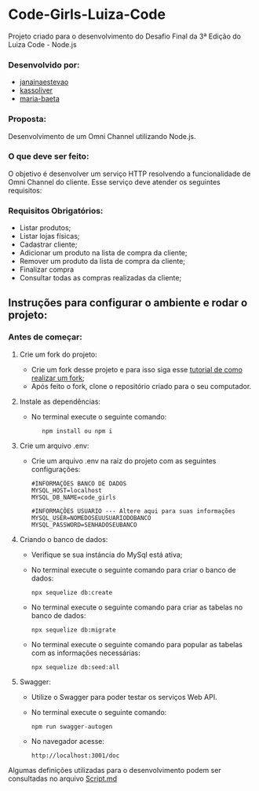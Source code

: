 # Code-Girls-Luiza-Code
 Projeto criado para o desenvolvimento do Desafio Final da 3ª Edição do Luiza Code - Node.js

### Desenvolvido por: 
- [janainaestevao](https://github.com/janainaestevao)
- [kassoliver](https://github.com/kassoliver)
- [maria-baeta](https://github.com/maria-baeta)

### Proposta: 
Desenvolvimento de um Omni Channel utilizando Node.js.


### O que deve ser feito:

O objetivo é desenvolver um serviço HTTP resolvendo a funcionalidade de Omni Channel do cliente. 
Esse serviço deve atender os seguintes requisitos:

### Requisitos Obrigatórios: 

- Listar produtos;
- Listar lojas físicas;
- Cadastrar cliente;
- Adicionar um produto na lista de compra da cliente;
- Remover um produto da lista de compra da cliente;
- Finalizar compra
- Consultar todas as compras realizadas da cliente;

## Instruções para configurar o ambiente e rodar o projeto:

### Antes de começar: 

1. Crie um fork do projeto:
     - Crie um fork desse projeto e para isso siga esse [tutorial de como realizar um fork](https://docs.github.com/pt/github/getting-started-with-github/quickstart/fork-a-repo);
     - Após feito o fork, clone o repositório criado para o seu computador.
  
2. Instale as dependências:
     - No terminal execute o seguinte comando: 
      
              npm install ou npm i
    
3. Crie um arquivo .env:
    - Crie um arquivo .env na raiz do projeto com as seguintes configurações: 
  
          #INFORMAÇÕES BANCO DE DADOS
          MYSQL_HOST=localhost
          MYSQL_DB_NAME=code_girls

          #INFORMAÇÕES USUARIO --- Altere aqui para suas informações 
          MYSQL_USER=NOMEDOSEUUSUARIODOBANCO
          MYSQL_PASSWORD=SENHADOSEUBANCO

4. Criando o banco de dados: 
     - Verifique se sua instáncia do MySql está ativa;
     - No terminal execute o seguinte comando para criar o banco de dados:
    
           npx sequelize db:create

     - No terminal execute o seguinte comando para criar as tabelas no banco de dados:
  
           npx sequelize db:migrate 

     - No terminal execute o seguinte comando para popular as tabelas com as informações necessárias:
 
           npx sequelize db:seed:all

5. Swagger:
 
      - Utilize o Swagger para poder testar os serviços Web API. 
      - No terminal execute o seguinte comando:
       
            npm run swagger-autogen

      - No navegador acesse: 
       
            http://localhost:3001/doc

Algumas definições utilizadas para o desenvolvimento podem ser consultadas no arquivo  [Script.md](https://github.com/maria-baeta/Code-Girls-Luiza-Code/blob/main/script.md)



